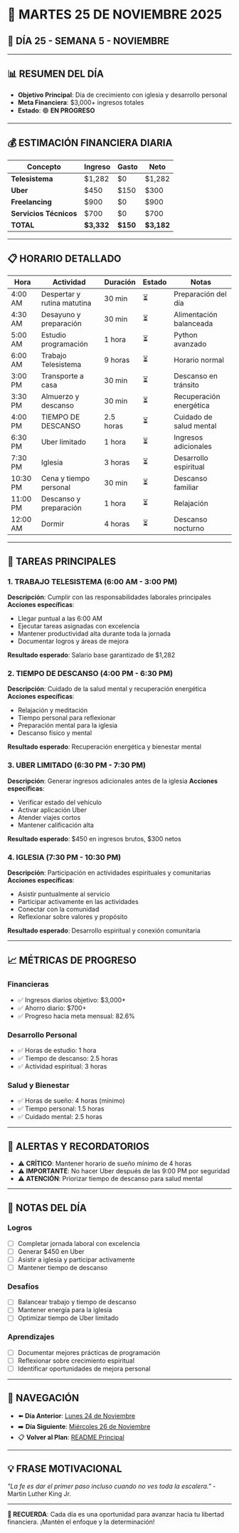 # 📅 **MARTES 25 DE NOVIEMBRE 2025**
## 🎯 **DÍA 25 - SEMANA 5 - NOVIEMBRE**

---

## 📊 **RESUMEN DEL DÍA**
- **Objetivo Principal**: Día de crecimiento con iglesia y desarrollo personal
- **Meta Financiera**: $3,000+ ingresos totales
- **Estado**: 🟢 **EN PROGRESO**

---

## 💰 **ESTIMACIÓN FINANCIERA DIARIA**

| Concepto | Ingreso | Gasto | Neto |
|----------|---------|-------|------|
| **Telesistema** | $1,282 | $0 | $1,282 |
| **Uber** | $450 | $150 | $300 |
| **Freelancing** | $900 | $0 | $900 |
| **Servicios Técnicos** | $700 | $0 | $700 |
| **TOTAL** | **$3,332** | **$150** | **$3,182** |

---

## 📋 **HORARIO DETALLADO**

| Hora | Actividad | Duración | Estado | Notas |
|------|-----------|----------|--------|-------|
| 4:00 AM | Despertar y rutina matutina | 30 min | ⏳ | Preparación del día |
| 4:30 AM | Desayuno y preparación | 30 min | ⏳ | Alimentación balanceada |
| 5:00 AM | Estudio programación | 1 hora | ⏳ | Python avanzado |
| 6:00 AM | Trabajo Telesistema | 9 horas | ⏳ | Horario normal |
| 3:00 PM | Transporte a casa | 30 min | ⏳ | Descanso en tránsito |
| 3:30 PM | Almuerzo y descanso | 30 min | ⏳ | Recuperación energética |
| 4:00 PM | TIEMPO DE DESCANSO | 2.5 horas | ⏳ | Cuidado de salud mental |
| 6:30 PM | Uber limitado | 1 hora | ⏳ | Ingresos adicionales |
| 7:30 PM | Iglesia | 3 horas | ⏳ | Desarrollo espiritual |
| 10:30 PM | Cena y tiempo personal | 30 min | ⏳ | Descanso familiar |
| 11:00 PM | Descanso y preparación | 1 hora | ⏳ | Relajación |
| 12:00 AM | Dormir | 4 horas | ⏳ | Descanso nocturno |

---

## 🎯 **TAREAS PRINCIPALES**

### 1. **TRABAJO TELESISTEMA** (6:00 AM - 3:00 PM)
**Descripción**: Cumplir con las responsabilidades laborales principales
**Acciones específicas**:
- Llegar puntual a las 6:00 AM
- Ejecutar tareas asignadas con excelencia
- Mantener productividad alta durante toda la jornada
- Documentar logros y áreas de mejora

**Resultado esperado**: Salario base garantizado de $1,282

### 2. **TIEMPO DE DESCANSO** (4:00 PM - 6:30 PM)
**Descripción**: Cuidado de la salud mental y recuperación energética
**Acciones específicas**:
- Relajación y meditación
- Tiempo personal para reflexionar
- Preparación mental para la iglesia
- Descanso físico y mental

**Resultado esperado**: Recuperación energética y bienestar mental

### 3. **UBER LIMITADO** (6:30 PM - 7:30 PM)
**Descripción**: Generar ingresos adicionales antes de la iglesia
**Acciones específicas**:
- Verificar estado del vehículo
- Activar aplicación Uber
- Atender viajes cortos
- Mantener calificación alta

**Resultado esperado**: $450 en ingresos brutos, $300 netos

### 4. **IGLESIA** (7:30 PM - 10:30 PM)
**Descripción**: Participación en actividades espirituales y comunitarias
**Acciones específicas**:
- Asistir puntualmente al servicio
- Participar activamente en las actividades
- Conectar con la comunidad
- Reflexionar sobre valores y propósito

**Resultado esperado**: Desarrollo espiritual y conexión comunitaria

---

## 📈 **MÉTRICAS DE PROGRESO**

### **Financieras**
- ✅ Ingresos diarios objetivo: $3,000+
- ✅ Ahorro diario: $700+
- ✅ Progreso hacia meta mensual: 82.6%

### **Desarrollo Personal**
- ✅ Horas de estudio: 1 hora
- ✅ Tiempo de descanso: 2.5 horas
- ✅ Actividad espiritual: 3 horas

### **Salud y Bienestar**
- ✅ Horas de sueño: 4 horas (mínimo)
- ✅ Tiempo personal: 1.5 horas
- ✅ Cuidado mental: 2.5 horas

---

## 🚨 **ALERTAS Y RECORDATORIOS**

- ⚠️ **CRÍTICO**: Mantener horario de sueño mínimo de 4 horas
- ⚠️ **IMPORTANTE**: No hacer Uber después de las 9:00 PM por seguridad
- ⚠️ **ATENCIÓN**: Priorizar tiempo de descanso para salud mental

---

## 📝 **NOTAS DEL DÍA**

### **Logros**
- [ ] Completar jornada laboral con excelencia
- [ ] Generar $450 en Uber
- [ ] Asistir a iglesia y participar activamente
- [ ] Mantener tiempo de descanso

### **Desafíos**
- [ ] Balancear trabajo y tiempo de descanso
- [ ] Mantener energía para la iglesia
- [ ] Optimizar tiempo de Uber limitado

### **Aprendizajes**
- [ ] Documentar mejores prácticas de programación
- [ ] Reflexionar sobre crecimiento espiritual
- [ ] Identificar oportunidades de mejora personal

---

## 🔗 **NAVEGACIÓN**

- ⬅️ **Día Anterior**: [Lunes 24 de Noviembre](Lunes_24.md)
- ➡️ **Día Siguiente**: [Miércoles 26 de Noviembre](Miercoles_26.md)
- 📋 **Volver al Plan**: [README Principal](../../../README.md)

---

## 💡 **FRASE MOTIVACIONAL**

*"La fe es dar el primer paso incluso cuando no ves toda la escalera."* - Martin Luther King Jr.

---

**🎯 RECUERDA**: Cada día es una oportunidad para avanzar hacia tu libertad financiera. ¡Mantén el enfoque y la determinación!
